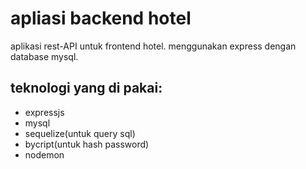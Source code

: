# apliasi backend hotel

aplikasi rest-API untuk frontend hotel. menggunakan express dengan database mysql.

## teknologi yang di pakai:

- expressjs
- mysql
- sequelize(untuk query sql)
- bycript(untuk hash password)
- nodemon
